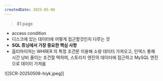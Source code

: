 ```yaml
---
createdDate: 2025-05-08
---
```

> 81 page
- access condition
- 디스크에 있는 데이터에 어떻게 접근할것인지 다루는 것
- **SQL 튜닝에서 가장 중요한 핵심 사항**
- 옵티마이저는 WHRER 의 특정 조건문 이용해 소량 데이터 가져오고, 인덱스 통해 시간 낭비 줄이는 조건절 택하여, 스토리지 엔진의 데이터에 접근하고 MySQL 엔진으로 데이터 가져옴

![[SCR-20250508-hiyk.jpeg]]